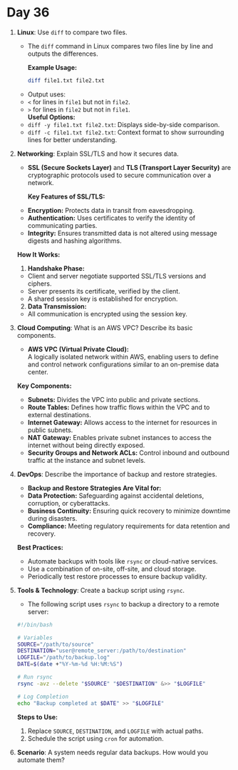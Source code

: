 # Day 36



1. **Linux**: Use `diff` to compare two files.
   * The `diff` command in Linux compares two files line by line and outputs the differences.  
    
     **Example Usage:**  
      ```bash
      diff file1.txt file2.txt
      ```
   - Output uses:  
    - `<` for lines in `file1` but not in `file2`.  
    - `>` for lines in `file2` but not in `file1`.  
     **Useful Options:**  
    - `diff -y file1.txt file2.txt`: Displays side-by-side comparison.  
    - `diff -c file1.txt file2.txt`: Context format to show surrounding lines for better understanding.


2. **Networking**: Explain SSL/TLS and how it secures data.
   * **SSL (Secure Sockets Layer)** and **TLS (Transport Layer Security)** are cryptographic protocols used to secure communication over a network.  
   
     **Key Features of SSL/TLS:**  
    - **Encryption:** Protects data in transit from eavesdropping.  
    - **Authentication:** Uses certificates to verify the identity of communicating parties.  
    - **Integrity:** Ensures transmitted data is not altered using message digests and hashing algorithms.  

   **How It Works:**  
   1. **Handshake Phase:**  
    - Client and server negotiate supported SSL/TLS versions and ciphers.  
    - Server presents its certificate, verified by the client.  
    - A shared session key is established for encryption.  
   2. **Data Transmission:**  
    - All communication is encrypted using the session key.  


3. **Cloud Computing**: What is an AWS VPC? Describe its basic components.
   * **AWS VPC (Virtual Private Cloud):**  
     A logically isolated network within AWS, enabling users to define and control network configurations similar to an on-premise data center.  

   **Key Components:**  
   - **Subnets:** Divides the VPC into public and private sections.  
   - **Route Tables:** Defines how traffic flows within the VPC and to external destinations.  
   - **Internet Gateway:** Allows access to the internet for resources in public subnets.  
   - **NAT Gateway:** Enables private subnet instances to access the internet without being directly exposed.  
   - **Security Groups and Network ACLs:** Control inbound and outbound traffic at the instance and subnet levels.  


4. **DevOps**: Describe the importance of backup and restore strategies.
   * **Backup and Restore Strategies Are Vital for:**  
    - **Data Protection:** Safeguarding against accidental deletions, corruption, or cyberattacks.  
    - **Business Continuity:** Ensuring quick recovery to minimize downtime during disasters.  
    - **Compliance:** Meeting regulatory requirements for data retention and recovery.  

   **Best Practices:**  
    - Automate backups with tools like `rsync` or cloud-native services.  
    - Use a combination of on-site, off-site, and cloud storage.  
    - Periodically test restore processes to ensure backup validity.  


5. **Tools & Technology**: Create a backup script using `rsync`.
   * The following script uses `rsync` to backup a directory to a remote server:  
    ```bash
    #!/bin/bash

    # Variables
    SOURCE="/path/to/source"
    DESTINATION="user@remote_server:/path/to/destination"
    LOGFILE="/path/to/backup.log"
    DATE=$(date +"%Y-%m-%d %H:%M:%S")

    # Run rsync
    rsync -avz --delete "$SOURCE" "$DESTINATION" &>> "$LOGFILE"

    # Log Completion
    echo "Backup completed at $DATE" >> "$LOGFILE"
    ```

   **Steps to Use:**  
    1. Replace `SOURCE`, `DESTINATION`, and `LOGFILE` with actual paths.  
    2. Schedule the script using `cron` for automation.  


6. **Scenario**: A system needs regular data backups. How would you automate them?

